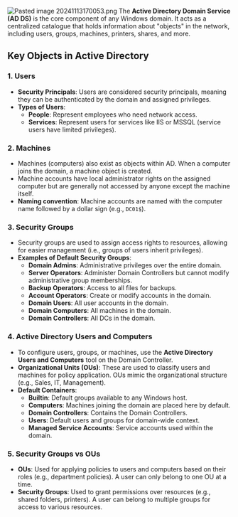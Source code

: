 ![Pasted image 20241113170053.png](Pasted%20image%2020241113170053.png)
The **Active Directory Domain Service (AD DS)** is the core component of any Windows domain. It acts as a centralized catalogue that holds information about "objects" in the network, including users, groups, machines, printers, shares, and more.

## Key Objects in Active Directory

### 1. **Users**
   - **Security Principals**: Users are considered security principals, meaning they can be authenticated by the domain and assigned privileges.
   - **Types of Users**:
     - **People**: Represent employees who need network access.
     - **Services**: Represent users for services like IIS or MSSQL (service users have limited privileges).

### 2. **Machines**
   - Machines (computers) also exist as objects within AD. When a computer joins the domain, a machine object is created.
   - Machine accounts have local administrator rights on the assigned computer but are generally not accessed by anyone except the machine itself.
   - **Naming convention**: Machine accounts are named with the computer name followed by a dollar sign (e.g., `DC01$`).

### 3. **Security Groups**
   - Security groups are used to assign access rights to resources, allowing for easier management (i.e., groups of users inherit privileges).
   - **Examples of Default Security Groups**:
     - **Domain Admins**: Administrative privileges over the entire domain.
     - **Server Operators**: Administer Domain Controllers but cannot modify administrative group memberships.
     - **Backup Operators**: Access to all files for backups.
     - **Account Operators**: Create or modify accounts in the domain.
     - **Domain Users**: All user accounts in the domain.
     - **Domain Computers**: All machines in the domain.
     - **Domain Controllers**: All DCs in the domain.

### 4. **Active Directory Users and Computers**
   - To configure users, groups, or machines, use the **Active Directory Users and Computers** tool on the Domain Controller.
   - **Organizational Units (OUs)**: These are used to classify users and machines for policy application. OUs mimic the organizational structure (e.g., Sales, IT, Management).
   - **Default Containers**:
     - **Builtin**: Default groups available to any Windows host.
     - **Computers**: Machines joining the domain are placed here by default.
     - **Domain Controllers**: Contains the Domain Controllers.
     - **Users**: Default users and groups for domain-wide context.
     - **Managed Service Accounts**: Service accounts used within the domain.

### 5. **Security Groups vs OUs**
   - **OUs**: Used for applying policies to users and computers based on their roles (e.g., department policies). A user can only belong to one OU at a time.
   - **Security Groups**: Used to grant permissions over resources (e.g., shared folders, printers). A user can belong to multiple groups for access to various resources.
